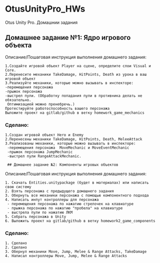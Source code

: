 # OtusUnityPro_HWs
Otus Unity Pro. Домашнии задания 

## Домашнее задание №1: Ядро игрового объекта

Описание/Пошаговая инструкция выполнения домашнего задания:

    1.Создайте игровой объект Player на сцене, определите слои Visual и Core.
    2.Перенесите механики TakeDamage, HitPoints, Death из урока в ваш игровой объект
    3.Реализуйте механики, которые можно вызывать в инспекторе:
    -перемещения персонажа
    -прыжок персонажа
    -выстрел пули. (Обработку попадания пули в противника делать не обязательно.
     Оптимизацией можно пренебречь.)
    Протестируйте работоспособность вашего персонажа
    Выложите проект на gitlab/github в ветку homework_game_mechanics

### Сделано:
    1.Создан игровой объект Hero и Enemy 
    2.Перенесены механики TakeDamage, HitPoints, Death, MeleeAttack 
    3.Реализованы механики, которые можно вызывать в инспекторе:
     -перемещения персонажа  MoveMechanic и MoveEventMechanic
     -прыжок персонажа JumpMechanic
     -выстрел пули RangeAttackMechanic.
     
     ## Домашнее задание №2: Компоненты игровых объектов

Описание/Пошаговая инструкция выполнения домашнего задания:

    1. Скачать Entities.unitypackage (будет в материалах) или написать свою систему
    2. Взять персонажа с предыдущего домашнего задания
    3. Обернуть все механики персонажа с помощью компонентного подхода
    4. Написать инпут контроллеры для персонажа
     - перемещения персонажа по нажатию стрелочек на клавиатуре
     - прыжка персонажа по нажатию "пробела" на клавиатуре
     - выстрела пули по нажатию ЛКМ
    5. Собрать персонажа в Unity
    6. Выложить проект на gitlab/github в ветку homework2_game_components



### Сделано:
    1. Сделано 
    2. Сделано
    3. Обернул механики Move, Jump, Melee & Range Attacks, TakeDamage
    4. Написал контроллеры Move, Jump, Melee & Range Attacks
    
